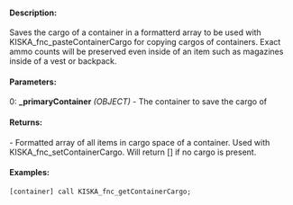 #### Description:
Saves the cargo of a container in a formatterd array to be used with KISKA_fnc_pasteContainerCargo for copying cargos of containers. Exact ammo counts will be preserved even inside of an item such as magazines inside of a vest or backpack.

#### Parameters:
0: **_primaryContainer** *(OBJECT)* - The container to save the cargo of

#### Returns:
<ARRAY> - Formatted array of all items in cargo space of a container.
		Used with KISKA_fnc_setContainerCargo.
		Will return [] if no cargo is present.

#### Examples:
```sqf
[container] call KISKA_fnc_getContainerCargo;
```


